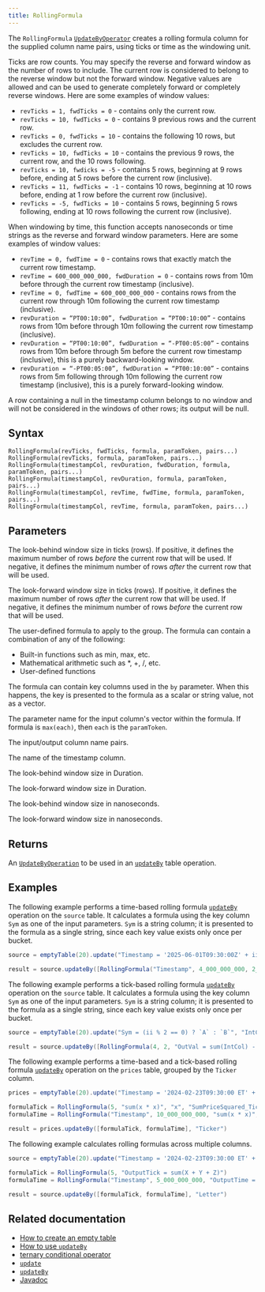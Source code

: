 ```yaml
---
title: RollingFormula
---
```


The `RollingFormula` [`UpdateByOperator`](./updateBy.md#parameters) creates a rolling formula column for the supplied column name pairs, using ticks or time as the windowing unit.

Ticks are row counts. You may specify the reverse and forward window as the number of rows to include. The current row is considered to belong to the reverse window but not the forward window. Negative values are allowed and can be used to generate completely forward or completely reverse windows. Here are some examples of window values:

- `revTicks = 1, fwdTicks = 0` - contains only the current row.
- `revTicks = 10, fwdTicks = 0` - contains 9 previous rows and the current row.
- `revTicks = 0, fwdTicks = 10` - contains the following 10 rows, but excludes the current row.
- `revTicks = 10, fwdTicks = 10` - contains the previous 9 rows, the current row, and the 10 rows following.
- `revTicks = 10, fwdicks = -5` - contains 5 rows, beginning at 9 rows before, ending at 5 rows before the current row (inclusive).
- `revTicks = 11, fwdTicks = -1` - contains 10 rows, beginning at 10 rows before, ending at 1 row before the current row (inclusive).
- `revTicks = -5, fwdTicks = 10` - contains 5 rows, beginning 5 rows following, ending at 10 rows following the current row (inclusive).

When windowing by time, this function accepts nanoseconds or time strings as the reverse and forward window parameters. Here are some examples of window values:

- `revTime = 0, fwdTime = 0` - contains rows that exactly match the current row timestamp.
- `revTime = 600_000_000_000, fwdDuration = 0` - contains rows from 10m before through the current row timestamp (inclusive).
- `revTime = 0, fwdTime = 600_000_000_000` - contains rows from the current row through 10m following the current row timestamp (inclusive).
- `revDuration = “PT00:10:00”, fwdDuration = “PT00:10:00”` - contains rows from 10m before through 10m following the current row timestamp (inclusive).
- `revDuration = “PT00:10:00”, fwdDuration = “-PT00:05:00”` - contains rows from 10m before through 5m before the current row timestamp (inclusive), this is a purely backward-looking window.
- `revDuration = “-PT00:05:00”, fwdDuration = “PT00:10:00”` - contains rows from 5m following through 10m following the current row timestamp (inclusive), this is a purely forward-looking window.

A row containing a null in the timestamp column belongs to no window and will not be considered in the windows of other rows; its output will be null.

## Syntax

```
RollingFormula(revTicks, fwdTicks, formula, paramToken, pairs...)
RollingFormula(revTicks, formula, paramToken, pairs...)
RollingFormula(timestampCol, revDuration, fwdDuration, formula, paramToken, pairs...)
RollingFormula(timestampCol, revDuration, formula, paramToken, pairs...)
RollingFormula(timestampCol, revTime, fwdTime, formula, paramToken, pairs...)
RollingFormula(timestampCol, revTime, formula, paramToken, pairs...)
```

## Parameters

<ParamTable>
<Param name="revTicks" type="long">

The look-behind window size in ticks (rows). If positive, it defines the maximum number of rows _before_ the current row that will be used. If negative, it defines the minimum number of rows _after_ the current row that will be used.

</Param>
<Param name="fwdTicks" type="long">

The look-forward window size in ticks (rows). If positive, it defines the maximum number of rows _after_ the current row that will be used. If negative, it defines the minimum number of rows _before_ the current row that will be used.

</Param>
<Param name="formula" type="String">

The user-defined formula to apply to the group. The formula can contain a combination of any of the following:

- Built-in functions such as min, max, etc.
- Mathematical arithmetic such as \*, +, /, etc.
- User-defined functions

The formula can contain key columns used in the `by` parameter. When this happens, the key is presented to the formula as a scalar or string value, not as a vector.

</Param>
<Param name="paramToken" type="String">

The parameter name for the input column's vector within the formula. If formula is `max(each)`, then `each` is the `paramToken`.

</Param>
<Param name="pairs" type="String...">

The input/output column name pairs.

</Param>
<Param name="timestampCol" type="String">

The name of the timestamp column.

</Param>
<Param name="revDuration" type="Duration">

The look-behind window size in Duration.

</Param>
<Param name="fwdDuration" type="Duration">

The look-forward window size in Duration.

</Param>
<Param name="revTime" type="long">

The look-behind window size in nanoseconds.

</Param>
<Param name="fwdTime" type="long">

The look-forward window size in nanoseconds.

</Param>
</ParamTable>

## Returns

An [`UpdateByOperation`](./updateBy.md#parameters) to be used in an [`updateBy`](./updateBy.md) table operation.

## Examples

The following example performs a time-based rolling formula [`updateBy`](./updateBy.md) operation on the `source` table. It calculates a formula using the key column `Sym` as one of the input parameters. `Sym` is a string column; it is presented to the formula as a single string, since each key value exists only once per bucket.

```groovy order=source,result
source = emptyTable(20).update("Timestamp = '2025-06-01T09:30:00Z' + ii * SECOND", "Sym = (ii % 2 == 0) ? `A` : `B`", "IntCol = randomInt(0, 10)", "LongCol = randomLong(0, 100)")

result = source.updateBy([RollingFormula("Timestamp", 4_000_000_000, 2_000_000_000, "OutVal = sum(IntCol) - max(LongCol) + (Sym == null ? 0 : Sym.length())")], by="Sym")
```

The following example performs a tick-based rolling formula [`updateBy`](./updateBy.md) operation on the `source` table. It calculates a formula using the key column `Sym` as one of the input parameters. `Sym` is a string column; it is presented to the formula as a single string, since each key value exists only once per bucket.

```groovy order=source,result
source = emptyTable(20).update("Sym = (ii % 2 == 0) ? `A` : `B`", "IntCol = randomInt(0, 10)", "LongCol = randomLong(0, 100)")

result = source.updateBy([RollingFormula(4, 2, "OutVal = sum(IntCol) - max(LongCol) + (Sym == null ? 0 : Sym.length())")], by="Sym")
```

The following example performs a time-based and a tick-based rolling formula [`updateBy`](./updateBy.md) operation on the `prices` table, grouped by the `Ticker` column.

```groovy order=prices,result
prices = emptyTable(20).update("Timestamp = '2024-02-23T09:30:00 ET' + ii * SECOND", "Ticker = (i % 2 == 0) ? `NVDA` : `GOOG`", "Price = randomDouble(100.0, 500.0)")

formulaTick = RollingFormula(5, "sum(x * x)", "x", "SumPriceSquared_Tick = Price")
formulaTime = RollingFormula("Timestamp", 10_000_000_000, "sum(x * x)", "x", "SumPriceSquared_Time = Price")

result = prices.updateBy([formulaTick, formulaTime], "Ticker")
```

The following example calculates rolling formulas across multiple columns.

```groovy order=source,result
source = emptyTable(20).update("Timestamp = '2024-02-23T09:30:00 ET' + ii * SECOND", "X = i", "Y = 2 * i", "Z = 3 * i", "Letter = (X % 2 == 0) ? `A` : `B`")

formulaTick = RollingFormula(5, "OutputTick = sum(X + Y + Z)")
formulaTime = RollingFormula("Timestamp", 5_000_000_000, "OutputTime = sum(X + Y + Z)")

result = source.updateBy([formulaTick, formulaTime], "Letter")
```

## Related documentation

- [How to create an empty table](../../../how-to-guides/new-and-empty-table.md#emptytable)
- [How to use `updateBy`](../../../how-to-guides/rolling-aggregations.md)
- [ternary conditional operator](../../../how-to-guides/ternary-if-how-to.md)
- [`update`](../select/update.md)
- [`updateBy`](./updateBy.md)
- [Javadoc](https://deephaven.io/core/javadoc/io/deephaven/api/updateby/UpdateByOperation.html#RollingFormula(long,long,java.lang.String))
